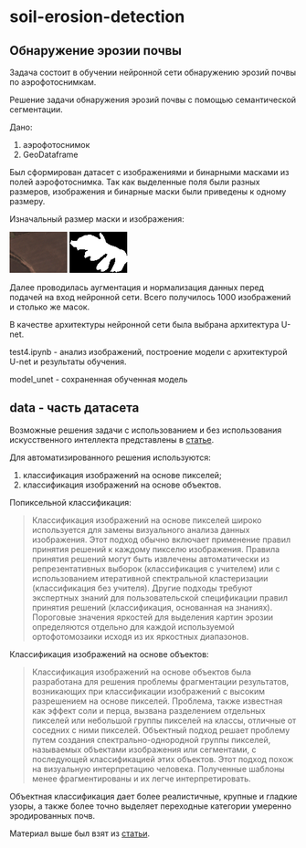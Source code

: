 # soil-erosion-detection
## Обнаружение эрозии почвы

Задача состоит в обучении нейронной сети обнаружению эрозий почвы по аэрофотоснимкам. 

Решение задачи обнаружения эрозий почвы с помощью семантической сегментации.

Дано: 
1. аэрофотоснимок 
2. GeoDataframe

Был сформирован датасет с изображениями и бинарными масками из полей аэрофотоснимка.
Так как выделенные поля были разных размеров, изображения и бинарные маски были приведены к одному размеру. 

Изначальный размер маски и изображения:

![изображение](https://github.com/EkaterinaPolishchuk/soil-erosion-detection/blob/main/data/images/23.png) ![маска](https://github.com/EkaterinaPolishchuk/soil-erosion-detection/blob/main/data/masks/23.png)

Далее проводилась аугментация и нормализация данных перед подачей на вход нейронной сети. Всего получилось 1000 изображений и столько же масок.

В качестве архитектуры нейронной сети была выбрана архитектура U-net.

test4.ipynb - анализ изображений, построение модели с архитектурой U-net и результаты обучения.

model_unet - сохраненная обученная модель

data - часть датасета
------
Возможные решения задачи с использованием и без использования искусственного интеллекта представлены в [статье](https://www.mdpi.com/2072-4292/12/24/4047). 

Для автоматизированного решения используются:
1. классификация изображений на основе пикселей;
2. классификация изображений на основе объектов.

Попиксельной классификация:
> Классификация изображений на основе пикселей широко используется для замены визуального анализа данных изображения. Этот подход обычно включает применение правил принятия решений к каждому пикселю изображения. Правила принятия решений могут быть извлечены автоматически из репрезентативных выборок (классификация с учителем) или с использованием итеративной спектральной кластеризации (классификация без учителя). Другие подходы требуют экспертных знаний для пользовательской спецификации правил принятия решений (классификация, основанная на знаниях). Пороговые значения яркостей для выделения картин эрозии определяются отдельно для каждой используемой ортофотомозаики исходя из их яркостных диапазонов.

Классификация изображений на основе объектов:
> Классификация изображений на основе объектов была разработана для решения проблемы фрагментации результатов, возникающих при классификации изображений с высоким разрешением на основе пикселей. Проблема, также известная как эффект соли и перца, вызвана разделением отдельных пикселей или небольшой группы пикселей на классы, отличные от соседних с ними пикселей. Объектный подход решает проблему путем создания спектрально-однородной группы пикселей, называемых объектами изображения или сегментами, с последующей классификацией этих объектов. Этот подход похож на визуальную интерпретацию человека. Полученные шаблоны менее фрагментированы и их легче интерпретировать.

Объектная классификация дает более реалистичные, крупные и гладкие узоры, а также более точно выделяет переходные категории умеренно эродированных почв.

Материал выше был взят из [статьи](https://www.mdpi.com/2072-4292/12/24/4047). 
